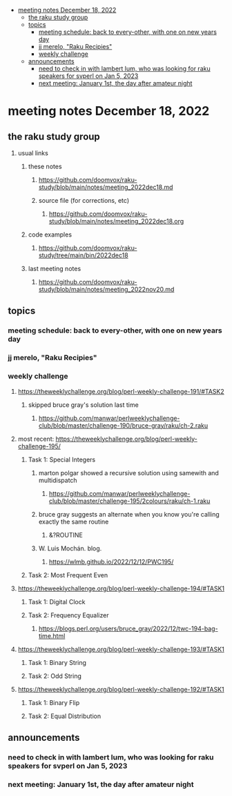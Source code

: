- [meeting notes December 18, 2022](#org5dd5e2e)
  - [the raku study group](#org3d9cde8)
  - [topics](#org0307397)
    - [meeting schedule: back to every-other, with one on new years day](#orge4d872a)
    - [jj merelo, "Raku Recipies"](#org74d0c69)
    - [weekly challenge](#org20fc226)
  - [announcements](#orge9b433a)
    - [need to check in with lambert lum, who was looking for raku speakers for svperl on Jan 5, 2023](#org37bce0b)
    - [next meeting: January 1st, the day after amateur night](#org063b1e6)


<a id="org5dd5e2e"></a>

# meeting notes December 18, 2022


<a id="org3d9cde8"></a>

## the raku study group

1.  usual links

    1.  these notes
    
        1.  <https://github.com/doomvox/raku-study/blob/main/notes/meeting_2022dec18.md>
        
        2.  source file (for corrections, etc)
        
            1.  <https://github.com/doomvox/raku-study/blob/main/notes/meeting_2022dec18.org>
    
    2.  code examples
    
        1.  <https://github.com/doomvox/raku-study/tree/main/bin/2022dec18>
    
    3.  last meeting notes
    
        1.  <https://github.com/doomvox/raku-study/blob/main/notes/meeting_2022nov20.md>


<a id="org0307397"></a>

## topics


<a id="orge4d872a"></a>

### meeting schedule: back to every-other, with one on new years day


<a id="org74d0c69"></a>

### jj merelo, "Raku Recipies"


<a id="org20fc226"></a>

### weekly challenge

1.  <https://theweeklychallenge.org/blog/perl-weekly-challenge-191/#TASK2>

    1.  skipped bruce gray's solution last time
    
        1.  <https://github.com/manwar/perlweeklychallenge-club/blob/master/challenge-190/bruce-gray/raku/ch-2.raku>

2.  most recent: <https://theweeklychallenge.org/blog/perl-weekly-challenge-195/>

    1.  Task 1: Special Integers
    
        1.  marton polgar showed a recursive solution using samewith and multidispatch
        
            1.  <https://github.com/manwar/perlweeklychallenge-club/blob/master/challenge-195/2colours/raku/ch-1.raku>
        
        2.  bruce gray suggests an alternate when you know you're calling exactly the same routine
        
            1.  &?ROUTINE
        
        3.  W. Luis Mochán. blog.
        
            1.  <https://wlmb.github.io/2022/12/12/PWC195/>
    
    2.  Task 2: Most Frequent Even

3.  <https://theweeklychallenge.org/blog/perl-weekly-challenge-194/#TASK1>

    1.  Task 1: Digital Clock
    
    2.  Task 2: Frequency Equalizer
    
        1.  <https://blogs.perl.org/users/bruce_gray/2022/12/twc-194-bag-time.html>

4.  <https://theweeklychallenge.org/blog/perl-weekly-challenge-193/#TASK1>

    1.  Task 1: Binary String
    
    2.  Task 2: Odd String

5.  <https://theweeklychallenge.org/blog/perl-weekly-challenge-192/#TASK1>

    1.  Task 1: Binary Flip
    
    2.  Task 2: Equal Distribution


<a id="orge9b433a"></a>

## announcements


<a id="org37bce0b"></a>

### need to check in with lambert lum, who was looking for raku speakers for svperl on Jan 5, 2023


<a id="org063b1e6"></a>

### next meeting: January 1st, the day after amateur night
